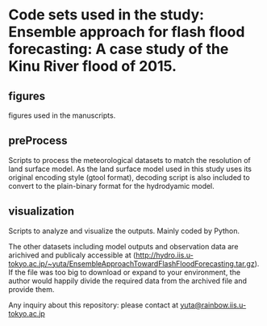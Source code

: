 # Code sets used in the study: Ensemble approach for flash flood forecasting: A case study of the Kinu River flood of 2015.  

## figures  
figures used in the manuscripts.  

## preProcess  
Scripts to process the meteorological datasets to match the resolution of land surface model. As the land surface model used in this study uses its original encoding style (gtool format), decoding script is also included to convert to the plain-binary format for the hydrodyamic model.  

## visualization  
Scripts to analyze and visualize the outputs. Mainly coded by Python.  

The other datasets including model outputs and observation data are arichived and publicaly accessible at (http://hydro.iis.u-tokyo.ac.jp/~yuta/EnsembleApproachTowardFlashFloodForecasting.tar.gz). If the file was too big to download or expand to your environment, the author would happily divide the required data from the archived file and provide them.   
  
  
Any inquiry about this repository: please contact at yuta@rainbow.iis.u-tokyo.ac.jp  

